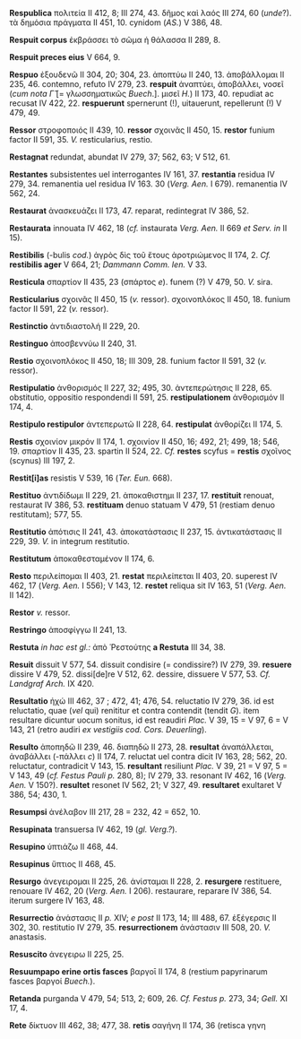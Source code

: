 **Respublica** πολιτεία II 412, 8; III 274, 43. δῆμος καὶ λαός III 274,
60 (*unde*?). τὰ δημόσια πράγματα II 451, 10. cynidom (*AS.*) V 386, 48.

**Respuit corpus** ἐκβράσσει τὸ σῶμα ἡ θάλασσα II 289, 8.

**Respuit preces eius** V 664, 9.

**Respuo** ἐξουδενῶ II 304, 20; 304, 23. ἀποπτύω II 240, 13. ἀποβάλλομαι
II 235, 46. contemno, refuto IV 279, 23. **respuit** ἀναπτύει,
ἀποβάλλει, νοσεῖ (*cum nota Γ̂* [= γλωσσηματικῶς *Buech*.]. μισεῖ
*H.*) II 173, 40. repudiat ac recusat IV 422, 22. **respuerunt**
spernerunt (!), uitauerunt, repellerunt (!) V 479, 49.

**Ressor** στροφοποιός II 439, 10. **ressor** σχοινᾶς II 450, 15.
**restor** funium factor II 591, 35. *V.* resticularius, restio.

**Restagnat** redundat, abundat IV 279, 37; 562, 63; V 512, 61.

**Restantes** subsistentes uel interrogantes IV 161, 37. **restantia**
residua IV 279, 34. remanentia uel residua IV 163. 30 (*Verg. Aen.* I
679). remanentia IV 562, 24.

**Restaurat** ἀνασκευάζει II 173, 47. reparat, redintegrat IV 386, 52.

**Restaurata** innouata IV 462, 18 (*cf.* instaurata *Verg. Aen.* II
669 *et Serv. in* II 15).

**Restibilis** (-bulis *cod.*) ἀγρὸς δὶς τοῦ ἔτους ἀροτριώμενος II 174,
2. *Cf.* **restibilis ager** V 664, 21; *Dammann Comm. Ien.* V 33.

**Resticula** σπαρτίον II 435, 23 (σπάρτος *e*). funem (?) V 479, 50.
*V.* sira.

**Resticularius** σχοινᾶς II 450, 15 (*v.* ressor). σχοινοπλόκος II 450,
18. funium factor II 591, 22 (*v.* ressor).

**Restinctio** ἀντιδιαστολή II 229, 20.

**Restinguo** ἀποσβεννύω II 240, 31.

**Restio** σχοινοπλόκος II 450, 18; III 309, 28. funium factor II 591, 32
(*v.* ressor).

**Restipulatio** ἀνθορισμός II 227, 32; 495, 30. ἀντεπερώτησις II 228,
65. obstitutio, oppositio respondendi II 591, 25. **restipulationem**
ἀνθορισμόν II 174, 4.

**Restipulo restipulor** ἀντεπερωτῶ II 228, 64. **restipulat** ἀνθορίζει
II 174, 5.

**Restis** σχοινίον μικρόν II 174, 1. σχοινίον II 450, 16; 492, 21; 499,
18; 546, 19. σπαρτίον II 435, 23. spartin II 524, 22. *Cf.* **restes**
scyfus = **restis** σχοῖνος (scynus) III 197, 2.

**Restit[i]as** resistis V 539, 16 (*Ter. Eun.* 668).

**Restituo** ἀντιδίδωμι II 229, 21. ἀποκαθιστημι II 237, 17.
**restituit** renouat, restaurat IV 386, 53. **restituam** denuo statuam
V 479, 51 (restiam denuo restitutam); 577, 55.

**Restitutio** ἀπότισις II 241, 43. ἀποκατάστασις II 237, 15.
ἀντικατάστασις II 229, 39. *V.* in integrum restitutio.

**Restitutum** ἀποκαθεσταμένον II 174, 6.

**Resto** περιλείπομαι II 403, 21. **restat** περιλείπεται II 403, 20.
superest IV 462, 17 (*Verg. Aen.* I 556); V 143, 12. **restet**
reliqua sit IV 163, 51 (*Verg. Aen.* II 142).

**Restor** *v.* ressor.

**Restringo** ἀποσφίγγω II 241, 13.

**Restuta** *in hac est gl.:* ἀπὸ Ῥεστούτης **a Restuta** III 34, 38.

**Resuit** dissuit V 577, 54. dissuit condisire (= condissire?) IV 279,
39. **resuere** dissire V 479, 52. dissi[de]re V 512, 62. dessire,
dissuere V 577, 53. *Cf. Landgraf Arch.* IX 420.

**Resultatio** ἠχώ III 462, 37 ; 472, 41; 476, 54. reluctatio IV 279,
36. id est reluctatio, quae (*vel* qui) renititur et contra contendit
(tendit *G*). item resultare dicuntur uocum sonitus, id est reaudiri
*Plac.* V 39, 15 = V 97, 6 = V 143, 21 (retro audiri *ex vestigiis cod.
Cors. Deuerling*).

**Resulto** ἀποπηδῶ II 239, 46. διαπηδῶ II 273, 28. **resultat**
ἀναπάλλεται, ἀναβάλλει (-πάλλει *c*) II 174, 7. reluctat uel contra
dicit IV 163, 28; 562, 20. reluctatur, contradicit V 143, 15.
**resultant** resiliunt *Plac.* V 39, 21 = V 97, 5 = V 143, 49 (*cf.
Festus Pauli p.* 280, 8); IV 279, 33. resonant IV 462, 16 (*Verg.*
*Aen.* V 150?). **resultet** resonet IV 562, 21; V 327, 49.
**resul­taret** exultaret V 386, 54; 430, 1.

**Resumpsi** ἀνέλαβον III 217, 28 = 232, 42 = 652, 10.

**Resupinata** transuersa IV 462, 19 (*gl. Verg.?*).

**Resupino** ὑπτιάζω II 468, 44.

**Resupinus** ὕπτιος II 468, 45.

**Resurgo** ἀνεγειρομαι II 225, 26. ἀνίσταμαι II 228, 2. **resurgere**
restituere, renouare IV 462, 20 (*Verg. Aen.* I 206). restaurare,
reparare IV 386, 54. iterum surgere IV 163, 48.

**Resurrectio** ἀνάστασις II *p.* XIV; *e post* II 173, 14; III 488, 67.
ἐξέγερσις II 302, 30. restitutio IV 279, 35. **resurrectionem**
ἀνάστασιν III 508, 20. *V.* anastasis.

**Resuscito** ἀνεγειρω II 225, 25.

**Resuumpapo erine ortis fasces** βαργοῑ II 174, 8 (restium papyrinarum
fasces βαργοί *Buech.*).

**Retanda** purganda V 479, 54; 513, 2; 609, 26. *Cf. Festus p.* 273,
34; *Gell.* XI 17, 4.

**Rete** δίκτυον III 462, 38; 477, 38. **retis** σαγήνη II 174, 36
(retisca γηνη

